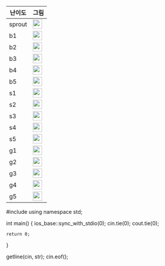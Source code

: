 | 난이도 | 그림 |
|-----| ----- |
| sprout | <img height="25px" width="25px" src="https://static.solved.ac/tier_small/sprout.svg"/> |
| b1 | <img height="25px" width="25px" src="https://static.solved.ac/tier_small/5.svg"/> |
| b2 | <img height="25px" width="25px" src="https://static.solved.ac/tier_small/4.svg"/> |
| b3 | <img height="25px" width="25px" src="https://static.solved.ac/tier_small/3.svg"/> |
| b4 | <img height="25px" width="25px" src="https://static.solved.ac/tier_small/2.svg"/> |
| b5 | <img height="25px" width="25px" src="https://static.solved.ac/tier_small/1.svg"/> |
| s1 | <img height="25px" width="25px" src="https://static.solved.ac/tier_small/10.svg"/> |
| s2 | <img height="25px" width="25px" src="https://static.solved.ac/tier_small/9.svg"/> |
| s3 | <img height="25px" width="25px" src="https://static.solved.ac/tier_small/8.svg"/> |
| s4 | <img height="25px" width="25px" src="https://static.solved.ac/tier_small/7.svg"/> |
| s5 | <img height="25px" width="25px" src="https://static.solved.ac/tier_small/6.svg"/> |
| g1 | <img height="25px" width="25px" src="https://static.solved.ac/tier_small/15.svg"/> |
| g2 | <img height="25px" width="25px" src="https://static.solved.ac/tier_small/14.svg"/> |
| g3 | <img height="25px" width="25px" src="https://static.solved.ac/tier_small/13.svg"/> |
| g4 | <img height="25px" width="25px" src="https://static.solved.ac/tier_small/12.svg"/> |
| g5 | <img height="25px" width="25px" src="https://static.solved.ac/tier_small/11.svg"/> |

#include <iostream>
using namespace std;

int main()
{
    ios_base::sync_with_stdio(0); cin.tie(0); cout.tie(0);

    return 0;
}

getline(cin, str);
cin.eof();